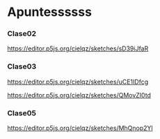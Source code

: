 # Apuntessssss

### Clase02

https://editor.p5js.org/cielqz/sketches/sD39iJfaR 

### Clase03

https://editor.p5js.org/cielqz/sketches/uCE1IDfcg

https://editor.p5js.org/cielqz/sketches/QMovZI0td

### Clase05
https://editor.p5js.org/cielqz/sketches/MhQnop2Yl
